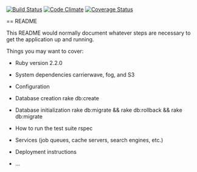 [![Build Status](https://travis-ci.org/ectomorph314/msds.svg)](https://travis-ci.org/ectomorph314/msds) [![Code Climate](https://codeclimate.com/github/ectomorph314/MSDS/badges/gpa.svg)](https://codeclimate.com/github/ectomorph314/MSDS) [![Coverage Status](https://coveralls.io/repos/ectomorph314/msds/badge.svg)](https://coveralls.io/r/ectomorph314/msds)

== README

This README would normally document whatever steps are necessary to get the
application up and running.

Things you may want to cover:

* Ruby version
2.2.0
* System dependencies
carrierwave, fog, and S3
* Configuration

* Database creation
rake db:create
* Database initialization
rake db:migrate && rake db:rollback && rake db:migrate
* How to run the test suite
rspec
* Services (job queues, cache servers, search engines, etc.)

* Deployment instructions

* ...
